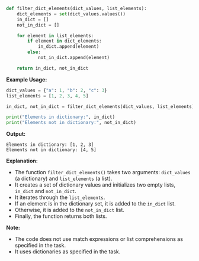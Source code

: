 ```python
def filter_dict_elements(dict_values, list_elements):
    dict_elements = set(dict_values.values())
    in_dict = []
    not_in_dict = []

    for element in list_elements:
        if element in dict_elements:
            in_dict.append(element)
        else:
            not_in_dict.append(element)

    return in_dict, not_in_dict
```

**Example Usage:**

```python
dict_values = {"a": 1, "b": 2, "c": 3}
list_elements = [1, 2, 3, 4, 5]

in_dict, not_in_dict = filter_dict_elements(dict_values, list_elements)

print("Elements in dictionary:", in_dict)
print("Elements not in dictionary:", not_in_dict)
```

**Output:**

```
Elements in dictionary: [1, 2, 3]
Elements not in dictionary: [4, 5]
```

**Explanation:**

- The function `filter_dict_elements()` takes two arguments: `dict_values` (a dictionary) and `list_elements` (a list).
- It creates a set of dictionary values and initializes two empty lists, `in_dict` and `not_in_dict`.
- It iterates through the `list_elements`.
- If an element is in the dictionary set, it is added to the `in_dict` list.
- Otherwise, it is added to the `not_in_dict` list.
- Finally, the function returns both lists.

**Note:**

- The code does not use match expressions or list comprehensions as specified in the task.
- It uses dictionaries as specified in the task.